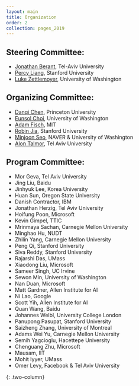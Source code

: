 ```yaml
---
layout: main
title: Organization
order: 2
collection: pages_2019
---
```

## Steering Committee:
- [Jonathan Berant](http://www.cs.tau.ac.il/~joberant/), Tel-Aviv University
- [Percy Liang](https://cs.stanford.edu/~pliang/), Stanford University
- [Luke Zettlemoyer](https://www.cs.washington.edu/people/faculty/lsz), University of Washington

## Organizing Committee:
- [Danqi Chen](http://cs.stanford.edu/people/danqi/), Princeton University
- [Eunsol Choi](https://homes.cs.washington.edu/~eunsol/home.html), University of Washington
- [Adam Fisch](https://people.csail.mit.edu/fisch/), MIT
- [Robin Jia](http://stanford.edu/~robinjia/), Stanford University
- [Minjoon Seo](https://seominjoon.github.io/), NAVER & University of Washington
- [Alon Talmor](https://www.alontalmor.com/), Tel Aviv University

## Program Committee:

- Mor Geva, Tel Aviv University
- Jing Liu, Baidu
- Jinhyuk Lee, Korea University
- Huan Sun, Oregon State University
- Danish Contractor, IBM
- Jonathan Herzig, Tel Aviv University
- Hoifung Poon, Microsoft
- Kevin Gimpel, TTIC
- Mrinmaya Sachan, Carnegie Mellon University
- Minghao Hu, NUDT
- Zhilin Yang, Carnegie Mellon University
- Peng Qi, Stanford University
- Siva Reddy, Stanford University
- Rajarshi Das, UMass
- Xiaodong Liu, Microsoft
- Sameer Singh, UC Irvine
- Sewon Min, University of Washington
- Nan Duan, Microsoft
- Matt Gardner, Allen Institute for AI
- Ni Lao, Google
- Scott Yih, Allen Institute for AI
- Quan Wang, Baidu
- Johannes Welbl, University College London
- Panupong Pasupat, Stanford University
- Saizheng Zhang, University of Montreal
- Adams Wei Yu, Carnegie Mellon University
- Semih Yagcioglu, Hacettepe University
- Chenguang Zhu, Microsoft
- Mausam, IIT
- Mohit Iyyer, UMass
- Omer Levy, Facebook & Tel Aviv University


{: .two-column}
